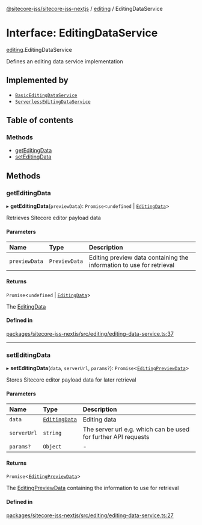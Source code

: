 [@sitecore-jss/sitecore-jss-nextjs](../README.md) / [editing](../modules/editing.md) / EditingDataService

# Interface: EditingDataService

[editing](../modules/editing.md).EditingDataService

Defines an editing data service implementation

## Implemented by

- [`BasicEditingDataService`](../classes/editing.BasicEditingDataService.md)
- [`ServerlessEditingDataService`](../classes/editing.ServerlessEditingDataService.md)

## Table of contents

### Methods

- [getEditingData](editing.EditingDataService.md#geteditingdata)
- [setEditingData](editing.EditingDataService.md#seteditingdata)

## Methods

### getEditingData

▸ **getEditingData**(`previewData`): `Promise`\<`undefined` \| [`EditingData`](../modules/editing.md#editingdata)\>

Retrieves Sitecore editor payload data

#### Parameters

| Name | Type | Description |
| :------ | :------ | :------ |
| `previewData` | `PreviewData` | Editing preview data containing the information to use for retrieval |

#### Returns

`Promise`\<`undefined` \| [`EditingData`](../modules/editing.md#editingdata)\>

The [EditingData](../modules/editing.md#editingdata)

#### Defined in

[packages/sitecore-jss-nextjs/src/editing/editing-data-service.ts:37](https://github.com/Sitecore/jss/blob/71482ee0c/packages/sitecore-jss-nextjs/src/editing/editing-data-service.ts#L37)

___

### setEditingData

▸ **setEditingData**(`data`, `serverUrl`, `params?`): `Promise`\<[`EditingPreviewData`](editing.EditingPreviewData.md)\>

Stores Sitecore editor payload data for later retrieval

#### Parameters

| Name | Type | Description |
| :------ | :------ | :------ |
| `data` | [`EditingData`](../modules/editing.md#editingdata) | Editing data |
| `serverUrl` | `string` | The server url e.g. which can be used for further API requests |
| `params?` | `Object` | - |

#### Returns

`Promise`\<[`EditingPreviewData`](editing.EditingPreviewData.md)\>

The [EditingPreviewData](editing.EditingPreviewData.md) containing the information to use for retrieval

#### Defined in

[packages/sitecore-jss-nextjs/src/editing/editing-data-service.ts:27](https://github.com/Sitecore/jss/blob/71482ee0c/packages/sitecore-jss-nextjs/src/editing/editing-data-service.ts#L27)
